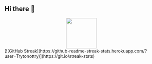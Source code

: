 ## Hi there 👋
<div id="header" align="center">
  <img src="https://media0.giphy.com/media/v1.Y2lkPTc5MGI3NjExYzB0YmZsbHJuNzEyZjVramNoYXo1dXR4YnhubzF6cmc1N2J3cmo5bCZlcD12MV9pbnRlcm5hbF9naWZfYnlfaWQmY3Q9Zw/FoVzfcqCDSb7zCynOp/giphy.gif" width="100"/>
</div>
[![GitHub Streak](https://github-readme-streak-stats.herokuapp.com/?user=Trytonottry)](https://git.io/streak-stats)

<img src="https://komarev.com/ghpvc/?username=Trytonottry&style=flat-square&color=blue" alt=""/>
